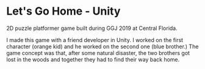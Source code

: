 # Let's Go Home - Unity

2D puzzle platformer game built during GGJ 2019 at Central Florida.

I made this game with a friend developer in Unity. I worked on the first character (orange kid) and he worked on the second one (blue brother.)
The game concept was that, after some natural disaster, the two brothers got lost in the woods and together they had to find their way back home.

